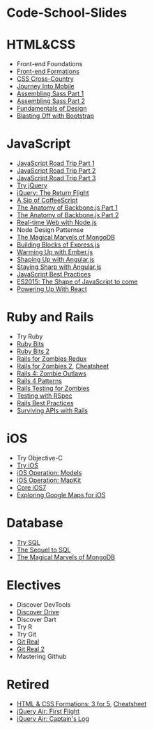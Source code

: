 Code-School-Slides
==================
# HTML&CSS
- Front-end Foundations
- [Front-end Formations](http://courseware.codeschool.com.s3.amazonaws.com/frontend/Code%20School%20-%20Front-end%20Formations.pdf)
- [CSS Cross-Country](http://courseware.codeschool.com.s3.amazonaws.com/cssxcountry_slides.pdf)
- [Journey Into Mobile](http://courseware.codeschool.com.s3.amazonaws.com/journey_into_mobile_slides.pdf)
- [Assembling Sass Part 1](http://courseware.codeschool.com.s3.amazonaws.com/assembling_sass_slides.pdf)
- [Assembling Sass Part 2](http://courseware.codeschool.com.s3.amazonaws.com/assembling_sass_part_2_slides.pdf)
- [Fundamentals of Design](http://courseware.codeschool.com.s3.amazonaws.com/FoD_optimized.pdf)
- [Blasting Off with Bootstrap](http://courseware.codeschool.com/blasting_off_with_bootstrap/slides/CodeSchool-BlastingOffWithBootstrap.pdf)

# JavaScript
- [JavaScript Road Trip Part 1](http://courseware.codeschool.com.s3.amazonaws.com/javascript-roadtrip/js1.pdf)
- [JavaScript Road Trip Part 2](http://courseware.codeschool.com.s3.amazonaws.com/javascript-roadtrip/js2.pdf)
- [JavaScript Road Trip Part 3](http://courseware.codeschool.com.s3.amazonaws.com/javascript-roadtrip/js3.pdf)
- [Try jQuery](http://courseware.codeschool.com.s3.amazonaws.com/try_jquery_full.pdf)
- [jQuery: The Return Flight](http://courseware.codeschool.com.s3.amazonaws.com/jquery-part2/jquery-part2.pdf)
- [A Sip of CoffeeScript](http://courseware.codeschool.com.s3.amazonaws.com/coffeescript_slides.pdf)
- [The Anatomy of Backbone.js Part 1](http://courseware.codeschool.com.s3.amazonaws.com/The_Anatomy_of_BackboneJS.pdf)
- [The Anatomy of Backbone.js Part 2](http://courseware.codeschool.com.s3.amazonaws.com/backbone2/backbone2.pdf)
- [Real-time Web with Node.js](http://courseware.codeschool.com.s3.amazonaws.com/node_slides.pdf)
- Node Design Patternse
- [The Magical Marvels of MongoDB](http://courseware.codeschool.com/the-magical-marvels-of-mongodb/the-magical-marvels-of-mongodb-slides.pdf)
- [Building Blocks of Express.js](http://courseware.codeschool.com/building-blocks-of-express-js/all-levels.pdf)
- [Warming Up with Ember.js](http://courseware.codeschool.com/ember/slides/CodeSchool-Emberjs.pdf)
- [Shaping Up with Angular.js](http://courseware.codeschool.com/shaping-up-with-angular-js/Slides/level01-05.pdf)
- [Staying Sharp with Angular.js](http://courseware.codeschool.com/staying-sharp-with-angular-js/angular2-full-small.pdf)
- [JavaScript Best Practices](http://courseware.codeschool.com.s3.amazonaws.com/javascript-best-practices/JSBP_full.pdf)
- [ES2015: The Shape of JavaScript to come](http://courseware.codeschool.com/es2015-the-shape-of-javascript-to-come/all-levels.pdf)
- [Powering Up With React](http://courseware.codeschool.com/powering-up-with-react/CodeSchool-PoweringUpWithReact.pdf)

# Ruby and Rails
- Try Ruby
- [Ruby Bits](http://courseware.codeschool.com.s3.amazonaws.com/ruby_bits_slides.pdf)
- [Ruby Bits 2](http://courseware.codeschool.com.s3.amazonaws.com/ruby_bits_2_slides.pdf)
- [Rails for Zombies Redux](http://railsforzombies.com.s3.amazonaws.com/Rails-For-Zombies-Slides.pdf)
- [Rails for Zombies 2](http://courseware.codeschool.com.s3.amazonaws.com/rails_for_zombies_2_slides.pdf), [Cheatsheet](http://courseware.codeschool.com/rails_for_zombies_2_cheatsheets.pdf)
- [Rails 4: Zombie Outlaws](http://courseware.codeschool.com.s3.amazonaws.com/rails4/Rails%204%20-%20Zombie%20Outlaws.pdf)
- [Rails 4 Patterns](http://courseware.codeschool.com.s3.amazonaws.com/rails4patterns/rails_4_patterns.pdf)
- [Rails Testing for Zombies](http://courseware.codeschool.com.s3.amazonaws.com/rails_testing.pdf)
- [Testing with RSpec](http://courseware.codeschool.com.s3.amazonaws.com/testing_with_rspec_slides.pdf)
- [Rails Best Practices](http://courseware.codeschool.com.s3.amazonaws.com/Rails_Best_Practices_Slides.pdf)
- [Surviving APIs with Rails](http://courseware.codeschool.com/railsapis/CodeSchool-RailsAPIs.pdf)

# iOS
- Try Objective-C
- [Try iOS](http://courseware.codeschool.com.s3.amazonaws.com/try_ios/CodeSchool_Try_iOS.pdf)
- [iOS Operation: Models](http://courseware.codeschool.com.s3.amazonaws.com/iosom/Operation-Models-Slides.pdf)
- [iOS Operation: MapKit](http://courseware.codeschool.com.s3.amazonaws.com/mapkit/Operation-MapKit-Slides.pdf)
- [Core iOS7](http://courseware.codeschool.com.s3.amazonaws.com/ios7/iOS7CourseSlides.pdf)
- [Exploring Google Maps for iOS](http://courseware.codeschool.com/googlemapsios/Exploring-Google-Maps-For-iOS-FULL.pdf)

# Database
- [Try SQL](http://courseware.codeschool.com/try_sql/trysql-slides.pdf)
- [The Sequel to SQL](http://courseware.codeschool.com/the_sequel_to_sql/slides/CodeSchool-TheSequelToSQL-full-small.pdf)
- [The Magical Marvels of MongoDB](http://courseware.codeschool.com/the-magical-marvels-of-mongodb/the-magical-marvels-of-mongodb-slides.pdf)


# Electives
- Discover DevTools
- [Discover Drive](http://courseware.codeschool.com.s3.amazonaws.com/discover-drive-full.pdf)
- Discover Dart
- Try R
- Try Git
- [Git Real](http://courseware.codeschool.com.s3.amazonaws.com/git_real_slides.pdf)
- [Git Real 2](http://courseware.codeschool.com.s3.amazonaws.com/git_real2/git_real_2_full_deck.pdf)
- Mastering Github

# Retired
- [HTML & CSS Formations: 3 for 5](http://courseware.codeschool.com.s3.amazonaws.com/Three_For_Five.pdf), [Cheatsheet](http://courseware.codeschool.com.s3.amazonaws.com/css3_cheat_sheetv4.2.pdf)
- [jQuery Air: First Flight](http://courseware.codeschool.com.s3.amazonaws.com/jquery_air_slides.pdf)
- [jQuery Air: Captain's Log](http://courseware.codeschool.com.s3.amazonaws.com/jquery_air_2_slides.pdf)
